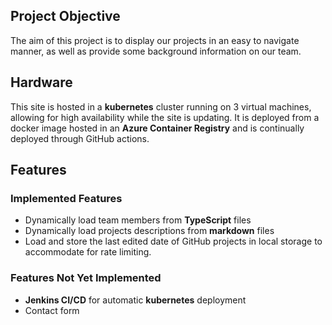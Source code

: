 ## Project Objective

The aim of this project is to display our projects in an easy to navigate manner, as well as provide some background information on our team.

## Hardware

This site is hosted in a **kubernetes** cluster running on 3 virtual machines, allowing for high availability while the site is updating. It is deployed from a docker image hosted in an **Azure Container Registry** and is continually deployed through GitHub actions.

## Features

### Implemented Features

-   Dynamically load team members from **TypeScript** files
-   Dynamically load projects descriptions from **markdown** files
-   Load and store the last edited date of GitHub projects in local storage to accommodate for rate limiting.

### Features Not Yet Implemented

-   **Jenkins CI/CD** for automatic **kubernetes** deployment
-   Contact form
